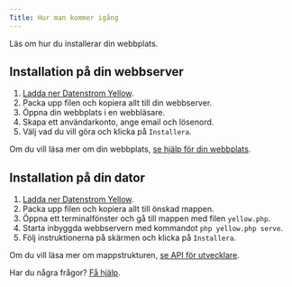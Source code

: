 ```yaml
---
Title: Hur man kommer igång
---
```

Läs om hur du installerar din webbplats.

## Installation på din webbserver

1. [Ladda ner Datenstrom Yellow](https://github.com/datenstrom/yellow/archive/master.zip).
2. Packa upp filen och kopiera allt till din webbserver. 
3. Öppna din webbplats i en webbläsare.
4. Skapa ett användarkonto, ange email och lösenord.
5. Välj vad du vill göra och klicka på `Installera`.

Om du vill läsa mer om din webbplats, [se hjälp för din webbplats](.).

## Installation på din dator

1. [Ladda ner Datenstrom Yellow](https://github.com/datenstrom/yellow/archive/master.zip).
2. Packa upp filen och kopiera allt till önskad mappen.
3. Öppna ett terminalfönster och gå till mappen med filen `yellow.php`.
4. Starta inbyggda webbservern med kommandot `php yellow.php serve`.
5. Följ instruktionerna på skärmen och klicka på `Installera`.

Om du vill läsa mer om mappstrukturen, [se API för utvecklare](api-for-developers).

Har du några frågor? [Få hjälp](.).
